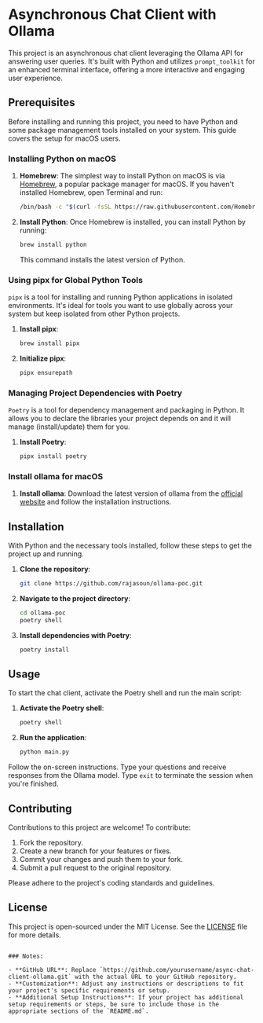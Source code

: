 # Asynchronous Chat Client with Ollama

This project is an asynchronous chat client leveraging the Ollama API for answering user queries. It's built with Python and utilizes `prompt_toolkit` for an enhanced terminal interface, offering a more interactive and engaging user experience.

## Prerequisites

Before installing and running this project, you need to have Python and some package management tools installed on your system. This guide covers the setup for macOS users.

### Installing Python on macOS

1. **Homebrew**: The simplest way to install Python on macOS is via [Homebrew](https://brew.sh/), a popular package manager for macOS. If you haven't installed Homebrew, open Terminal and run:
   ```bash
   /bin/bash -c "$(curl -fsSL https://raw.githubusercontent.com/Homebrew/install/HEAD/install.sh)"
   ```
2. **Install Python**: Once Homebrew is installed, you can install Python by running:
   ```bash
   brew install python
   ```
   This command installs the latest version of Python.

### Using pipx for Global Python Tools

`pipx` is a tool for installing and running Python applications in isolated environments. It's ideal for tools you want to use globally across your system but keep isolated from other Python projects.

1. **Install pipx**:
   ```bash
   brew install pipx
   ```
2. **Initialize pipx**:
   ```bash
   pipx ensurepath
   ```

### Managing Project Dependencies with Poetry

`Poetry` is a tool for dependency management and packaging in Python. It allows you to declare the libraries your project depends on and it will manage (install/update) them for you.

1. **Install Poetry**:
   ```bash
   pipx install poetry
   ```

### Install ollama for macOS

1. **Install ollama**: Download the latest version of ollama from the [official website](https://ollama.com/download) and follow the installation instructions.


## Installation

With Python and the necessary tools installed, follow these steps to get the project up and running.

1. **Clone the repository**:
   ```bash
   git clone https://github.com/rajasoun/ollama-poc.git
   ```
2. **Navigate to the project directory**:
   ```bash
   cd ollama-poc
   poetry shell
   ```
3. **Install dependencies with Poetry**:
   ```bash
   poetry install
   ```

## Usage

To start the chat client, activate the Poetry shell and run the main script:

1. **Activate the Poetry shell**:
   ```bash
   poetry shell
   ```
2. **Run the application**:
   ```bash
   python main.py
   ```

Follow the on-screen instructions. Type your questions and receive responses from the Ollama model. Type `exit` to terminate the session when you're finished.

## Contributing

Contributions to this project are welcome! To contribute:

1. Fork the repository.
2. Create a new branch for your features or fixes.
3. Commit your changes and push them to your fork.
4. Submit a pull request to the original repository.

Please adhere to the project's coding standards and guidelines.

## License

This project is open-sourced under the MIT License. See the [LICENSE](LICENSE) file for more details.
```

### Notes:

- **GitHub URL**: Replace `https://github.com/yourusername/async-chat-client-ollama.git` with the actual URL to your GitHub repository.
- **Customization**: Adjust any instructions or descriptions to fit your project's specific requirements or setup.
- **Additional Setup Instructions**: If your project has additional setup requirements or steps, be sure to include those in the appropriate sections of the `README.md`.

